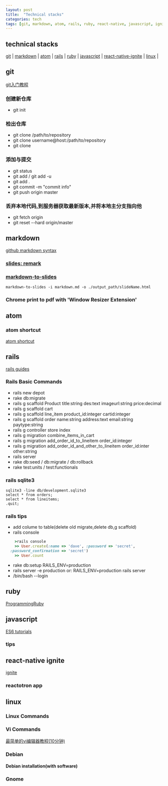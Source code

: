 ```yaml
---
layout: post
title:  "Technical stacks"
categories: tech
tags: [git, markdown, atom, rails, ruby, react-native, javascript, ignite, linux]
---
```

## technical stacks
[git](./_drafts/techNotes/git.md) |
[markdown](./_drafts/techNotes/markdown.md) |
[atom](./_drafts/techNotes/atom.md) |
[rails](./drafts/techNotes/rails.md) |
[ruby](./_drafts/techNotes/ruby.md) |
[javascript](./_drafts/techNotes/javascript.md) |
[react-native-ignite](./_drafts/techNotes/ignite.md) |
[linux](./_drafts/techNotes/linux.md) |

## git
[git入门教程](http://rogerdudler.github.io/git-guide/)
### 创建新仓库
- git init

### 检出仓库
- git clone /path/to/repository
- git clone username@host:/path/to/repository
- git clone

### 添加与提交
- git status
- git add <filename> / git add -u
- git add .
- git commit -m "commit info"
- git push origin master

### 丢弃本地代码,到服务器获取最新版本,并将本地主分支指向他
- git fetch origin
- git reset --hard origin/master

## markdown
[github markdown syntax](https://guides.github.com/features/mastering-markdown/)

### [slides: remark](https://github.com/gnab/remark)
### [markdown-to-slides](https://github.com/partageit/markdown-to-slides)
```
markdown-to-slides -i markdown.md -o ./output_path/slideName.html
```
### Chrome print to pdf with 'Window Resizer Extension'

## atom
### atom shortcut
[atom shortcut](http://d2wy8f7a9ursnm.cloudfront.net/atom-editor-cheat-sheet.pdf)

## rails
[rails guides](http://guides.rubyonrails.org/)
### Rails Basic Commands
- rails new depot
- rake db:migrate
- rails g scaffold Product title:string des:text imageurl:string price:decimal
- rails g scaffold cart
- rails g scaffold line_item product_id:integer cartid:integer
- rails g scaffold order name:string address:text email:string paytype:string
- rails g controller store index
- rails g migration combine_items_in_cart
- rails g migration add_order_id_to_lineitem order_id:integer
- rails g migration add_order_id_and_other_to_lineitem order_id:inter other:string
- rails server
- rake db:seed / db:migrate / db:rollback
- rake test:units / test:functionals

### rails sqlite3
    sqlite3 -line db/development.sqlite3
    select * from orders;
    select * from lineitems;
    .quit;

### rails tips
- add colume to table(delete old migrate,delete db,g scaffold)
- rails console
``` ruby
    >rails console
    >> User.create(:name => 'dave', :password => 'secret',
  :password_confirmation => 'secret')
    >> User.count
```
- rake db:setup RAILS_ENV=production
- rails server -e production or: RAILS_ENV=production rails server
- /bin/bash --login

## ruby
[ProgrammingRuby](http://ruby-doc.com/docs/ProgrammingRuby/)

## javascript
[ES6 tutorials](http://javascript.ruanyifeng.com)
### tips

## react-native ignite
[ignite](https://github.com/infinitered/ignite)
### reactotron app

## linux
### Linux Commands
### Vi Commands
[最简单的vi编辑器教程(10分钟)](http://c.biancheng.net/cpp/html/2735.html)

### Debian
#### Debian installation(with software)
### Gnome
